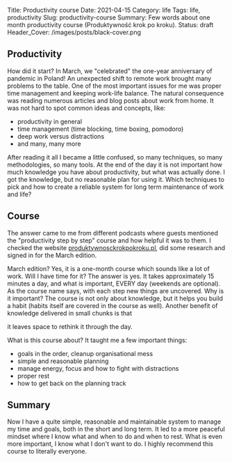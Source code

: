 Title: Productivity course
Date: 2021-04-15
Category: life
Tags: life, productivity
Slug: productivity-course
Summary: Few words about one month productivity course (Produktywność krok po kroku).
Status: draft
Header_Cover: /images/posts/black-cover.png


## Productivity


How did it start? In March, we "celebrated" the one-year anniversary of pandemic in Poland!
An unexpected shift to remote work brought many problems to the table.
One of the most important issues for me was proper time management and keeping work-life balance.
The natural consequence was reading numerous articles and blog posts about work from home.
It was not hard to spot common ideas and concepts, like:
 - productivity in general
 - time management (time blocking, time boxing, pomodoro)
 - deep work versus distractions
 - and many, many more

After reading it all I became a little confused, so many techniques, so many methodologies, so many tools.
At the end of the day it is not important how much knowledge you have about productivity, but what was actually done.
I got the knowledge, but no reasonable plan for using it.
Which techniques to pick and how to create a reliable system for long term maintenance of work and life?

## Course

The answer came to me from different podcasts where guests mentioned the "productivity step by step" course and how helpful it was to them.
I checked the website [produktywnosckrokpokroku.pl](https://produktywnosckrokpokroku.pl/), did some research and signed in for the March edition.

March edition? Yes, it is a one-month course which sounds like a lot of work. Will I have time for it?
The answer is yes. It takes approximately 15 minutes a day, and what is important, EVERY day (weekends are optional).
As the course name says, with each step new things are uncovered.
Why is it important? The course is not only about knowledge, but it helps you build a habit (habits itself are covered in the course as well).
Another benefit of knowledge delivered in small chunks is that

it leaves space to rethink it through the day.

What is this course about? It taught me a few important things:
 - goals in the order, cleanup organisational mess
 - simple and reasonable planning
 - manage energy, focus and how to fight with distractions
 - proper rest
 - how to get back on the planning track

## Summary

Now I have a quite simple, reasonable and maintainable system to manage my time and goals, both in the short and long term.
It led to a more peaceful mindset where I know what and when to do and when to rest. What is even more important, I know what I don't want to do. I highly recommend this course to literally everyone. 
